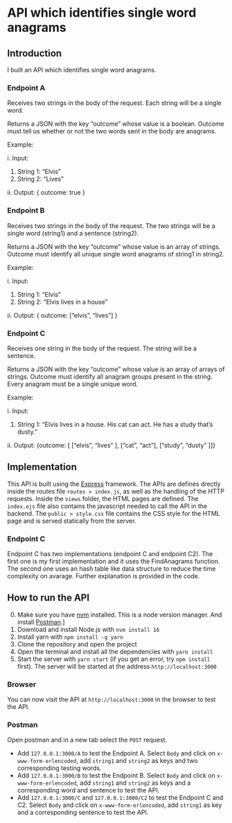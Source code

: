 # API which identifies single word anagrams

## Introduction
I built an API which identifies single word anagrams.

### Endpoint A
Receives two strings in the body of the request. Each string will be a single word.


Returns a JSON with the key “outcome” whose value is a boolean. Outcome must tell us whether or not the two words sent in the body are anagrams.


Example:  

i. Input:
1. String 1: “Elvis”
2. String 2: “Lives”  

ii. Output:    { outcome: true }


### Endpoint B
Receives two strings in the body of the request. The two strings will be a single word (string1) and a sentence (string2).

Returns a JSON with the key “outcome” whose value is an array of strings. Outcome must identify all unique single word anagrams of string1 in string2.


Example:  

i. Input:
1. String 1: “Elvis”
2. String 2: “Elvis lives in a house”  

ii. Output:    { outcome: [“elvis”, “lives”] }


### Endpoint C
Receives one string in the body of the request. The string will be a sentence.

Returns a JSON with the key “outcome” whose value is an array of arrays of strings. Outcome must identify all anagram groups present in the string. Every anagram
must be a single unique word.


Example:  

i. Input:
1. String 1: “Elvis lives in a house. His cat can act. He has a study that’s dusty.”  

ii. Output:  {outcome: [ [“elvis”, “lives” ], [“cat”, “act”], [“study”, “dusty” ]]}


## Implementation
This API is built using the [Express](https://expressjs.com/) framework. The APIs are defines drectly inside the routes file `routes > index.js`, as well as the handling of the HTTP requests. Inside the `views` folder, the HTML pages are defined. The `index.ejs` file also contains the javascript needed to call the API in the backend.
The `public > style.css` file contains the CSS style for the HTML page and is served statically from the server.


### Endpoint C
Endpoint C has two implementations (endpoint C and endpoint C2). The first one is my first implementation and it uses the FindAnagrams function. The second one uses an hash table like data structure to reduce the time complexity on avarage. Further explanation is provided in the code.


## How to run the API

0. Make sure you have [nvm](https://github.com/nvm-sh/nvm) installed. This is a node version manager. And install [Postman](https://www.getpostman.com/).] 
1. Download and install Node.js with `nvm install 16`
2. Install yarn with `npm install -g yarn`
3. Clone the repository and open the project
4. Open the terminal and install all the dependencies with `yarn install` 
5. Start the server with `yarn start` (if you get an error, try `npm install` first). The server will be started at the address `http://localhost:3000`

### Browser
You can now visit the API at `http://localhost:3000` in the browser to test the API.

### Postman
Open postman and in a new tab select the `POST` request. 
- Add `127.0.0.1:3000/A` to test the Endpoint A. Select `Body` and click on `x-www-form-erlencoded`, add `string1` and `string2` as keys and two corresponding testing words.
- Add `127.0.0.1:3000/B` to test the Endpoint B. Select `Body` and click on `x-www-form-erlencoded`, add `string1` and `string2` as keys and a corresponding word and sentence to test the API.
- Add `127.0.0.1:3000/C` and `127.0.0.1:3000/C2` to test the Endpoint C and C2. Select `Body` and click on `x-www-form-erlencoded`, add `string1` as key and a corresponding sentence to test the API.

